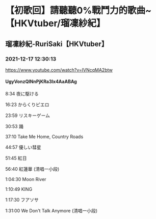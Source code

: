 # 【初歌回】請聽聽0%戰鬥力的歌曲~【HKVtuber/瑠凜紗紀】

## 瑠凜紗紀-RuriSaki【HKVtuber】

### 2021-12-17 12:30:13

https://www.youtube.com/watch?v=IVNcqMA2btw

#### UgyVonzQlNnPjKRa3lx4AaABAg

8:34 夜に駆ける

16:23 からくりピエロ

23:59 リスキーゲーム

30:53 踊

37:10 Take Me Home, Country Roads

44:57 優しい彗星

51:45 紅日

56:40 紅蓮華 (清唱一小段)

1:04:30 Moon River

1:10:49 KING

1:17:30 フアソサ

1:31:00 We Don't Talk Anymore (清唱一小段)

